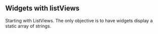 Widgets with listViews
---------------------

Starting with ListViews. The only objective is to have widgets display a static array of strings.